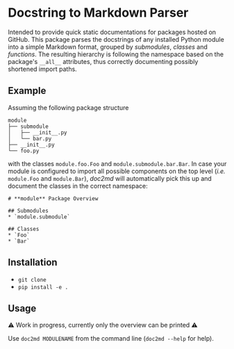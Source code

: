 # Docstring to Markdown Parser

Intended to provide quick static documentations for packages hosted on GitHub.
This package parses the docstrings of any installed Python module
into a simple Markdown format, grouped by
_submodules_, _classes_ and _functions_.
The resulting hierarchy is following the namespace based on the
package's `__all__` attributes, thus correctly documenting possibly shortened
import paths.


## Example
Assuming the following package structure
```
module
├── submodule
│   ├── __init__.py
│   └── bar.py
├── __init__.py
└── foo.py
```
with the classes `module.foo.Foo` and `module.submodule.bar.Bar`.
In case your module is configured to import all possible components on the top level
(_i.e._ `module.Foo` and `module.Bar`),
_doc2md_ will automatically pick this up and document the classes in the correct
namespace:
```
# **module** Package Overview

## Submodules
* `module.submodule`

## Classes
* `Foo`
* `Bar`
```


## Installation
* `git clone`
* `pip install -e .`


## Usage
:warning: Work in progress, currently only the overview can be printed :warning:

Use `doc2md MODULENAME` from the command line (`doc2md --help` for help).
